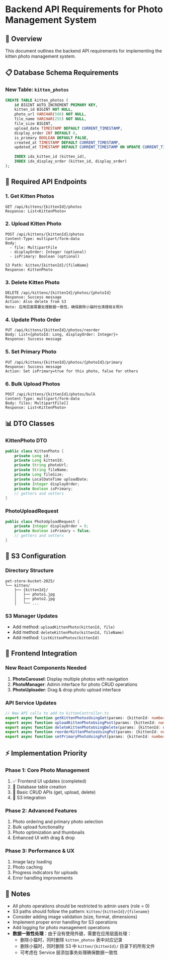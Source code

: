 # Backend API Requirements for Photo Management System

## 🎯 Overview
This document outlines the backend API requirements for implementing the kitten photo management system.

## 📋 Database Schema Requirements

### New Table: `kitten_photos`
```sql
CREATE TABLE kitten_photos (
    id BIGINT AUTO_INCREMENT PRIMARY KEY,
    kitten_id BIGINT NOT NULL,
    photo_url VARCHAR(500) NOT NULL,
    file_name VARCHAR(255) NOT NULL,
    file_size BIGINT,
    upload_date TIMESTAMP DEFAULT CURRENT_TIMESTAMP,
    display_order INT DEFAULT 0,
    is_primary BOOLEAN DEFAULT FALSE,
    created_at TIMESTAMP DEFAULT CURRENT_TIMESTAMP,
    updated_at TIMESTAMP DEFAULT CURRENT_TIMESTAMP ON UPDATE CURRENT_TIMESTAMP,
    
    INDEX idx_kitten_id (kitten_id),
    INDEX idx_display_order (kitten_id, display_order)
);
```

## 🚀 Required API Endpoints

### 1. Get Kitten Photos
```
GET /api/kittens/{kittenId}/photos
Response: List<KittenPhoto>
```

### 2. Upload Kitten Photo
```
POST /api/kittens/{kittenId}/photos
Content-Type: multipart/form-data
Body: 
  - file: MultipartFile
  - displayOrder: Integer (optional)
  - isPrimary: Boolean (optional)

S3 Path: kitten/{kittenId}/{fileName}
Response: KittenPhoto
```

### 3. Delete Kitten Photo
```
DELETE /api/kittens/{kittenId}/photos/{photoId}
Response: Success message
Action: Also delete from S3
Note: 应用层面需要处理数据一致性，确保删除小猫时也清理相关照片
```

### 4. Update Photo Order
```
PUT /api/kittens/{kittenId}/photos/reorder
Body: List<{photoId: Long, displayOrder: Integer}>
Response: Success message
```

### 5. Set Primary Photo
```
PUT /api/kittens/{kittenId}/photos/{photoId}/primary
Response: Success message
Action: Set isPrimary=true for this photo, false for others
```

### 6. Bulk Upload Photos
```
POST /api/kittens/{kittenId}/photos/bulk
Content-Type: multipart/form-data
Body: files: MultipartFile[]
Response: List<KittenPhoto>
```

## 📊 DTO Classes

### KittenPhoto DTO
```java
public class KittenPhoto {
    private Long id;
    private Long kittenId;
    private String photoUrl;
    private String fileName;
    private Long fileSize;
    private LocalDateTime uploadDate;
    private Integer displayOrder;
    private Boolean isPrimary;
    // getters and setters
}
```

### PhotoUploadRequest
```java
public class PhotoUploadRequest {
    private Integer displayOrder = 0;
    private Boolean isPrimary = false;
    // getters and setters
}
```

## 🔧 S3 Configuration

### Directory Structure
```
pet-store-bucket-2025/
└── kitten/
    ├── {kittenId}/
    │   ├── photo1.jpg
    │   ├── photo2.jpg
    │   └── ...
```

### S3 Manager Updates
- Add method: `uploadKittenPhoto(kittenId, file)`
- Add method: `deleteKittenPhoto(kittenId, fileName)`
- Add method: `listKittenPhotos(kittenId)`

## 🎨 Frontend Integration

### New React Components Needed
1. **PhotoCarousel**: Display multiple photos with navigation
2. **PhotoManager**: Admin interface for photo CRUD operations
3. **PhotoUploader**: Drag & drop photo upload interface

### API Service Updates
```typescript
// New API calls to add to kittenController.ts
export async function getKittenPhotosUsingGet(params: {kittenId: number})
export async function uploadKittenPhotoUsingPost(params: {kittenId: number}, file: File)
export async function deleteKittenPhotoUsingDelete(params: {kittenId: number, photoId: number})
export async function reorderKittenPhotosUsingPut(params: {kittenId: number}, body: PhotoOrder[])
export async function setPrimaryPhotoUsingPut(params: {kittenId: number, photoId: number})
```

## ⚡ Implementation Priority

### Phase 1: Core Photo Management
1. ✅ Frontend UI updates (completed)
2. 🔄 Database table creation
3. 🔄 Basic CRUD APIs (get, upload, delete)
4. 🔄 S3 integration

### Phase 2: Advanced Features  
1. Photo ordering and primary photo selection
2. Bulk upload functionality
3. Photo optimization and thumbnails
4. Enhanced UI with drag & drop

### Phase 3: Performance & UX
1. Image lazy loading
2. Photo caching
3. Progress indicators for uploads
4. Error handling improvements

## 📝 Notes
- All photo operations should be restricted to admin users (role = 0)
- S3 paths should follow the pattern: `kitten/{kittenId}/{filename}`
- Consider adding image validation (size, format, dimensions)
- Implement proper error handling for S3 operations
- Add logging for photo management operations
- **数据一致性处理**：由于没有使用外键，需要在应用层面处理：
  - 删除小猫时，同时删除 `kitten_photos` 表中对应记录
  - 删除小猫时，同时删除 S3 中 `kitten/{kittenId}/` 目录下的所有文件
  - 可考虑在 Service 层添加事务处理确保数据一致性
